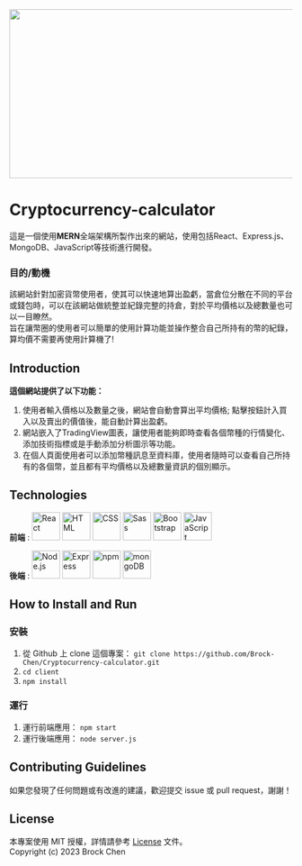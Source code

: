 <div align="center">
	<img src="https://user-images.githubusercontent.com/127864312/236005587-fc2aef54-bb6a-462a-9158-cddc54fbca6c.jpg" alt="Editor" width="1300" height="300">
</div>

# Cryptocurrency-calculator
這是一個使用**MERN**全端架構所製作出來的網站，使用包括React、Express.js、MongoDB、JavaScript等技術進行開發。<br/>

### 目的/動機
該網站針對加密貨幣使用者，使其可以快速地算出盈虧，當倉位分散在不同的平台或錢包時，可以在該網站做統整並紀錄完整的持倉，對於平均價格以及總數量也可以一目瞭然。<br/>
旨在讓幣圈的使用者可以簡單的使用計算功能並操作整合自己所持有的幣的紀錄，算均價不需要再使用計算機了!

## Introduction
**這個網站提供了以下功能：**
1. 使用者輸入價格以及數量之後，網站會自動會算出平均價格; 點擊按鈕計入買入以及賣出的價值後，能自動計算出盈虧。
2. 網站嵌入了TradingView圖表，讓使用者能夠即時查看各個幣種的行情變化、添加技術指標或是手動添加分析圖示等功能。
3. 在個人頁面使用者可以添加幣種訊息至資料庫，使用者隨時可以查看自己所持有的各個幣，並且都有平均價格以及總數量資訊的個別顯示。

## Technologies
**前端** : <img height="50" src="https://user-images.githubusercontent.com/25181517/183897015-94a058a6-b86e-4e42-a37f-bf92061753e5.png" alt="React" title="React" />
<img height="50" src="https://user-images.githubusercontent.com/25181517/192158954-f88b5814-d510-4564-b285-dff7d6400dad.png" alt="HTML" title="HTML" />
<img height="50" src="https://user-images.githubusercontent.com/25181517/183898674-75a4a1b1-f960-4ea9-abcb-637170a00a75.png" alt="CSS" title="CSS" />
<img height="50" src="https://user-images.githubusercontent.com/25181517/192158956-48192682-23d5-4bfc-9dfb-6511ade346bc.png" alt="Sass" title="Sass" />
<img height="50" src="https://user-images.githubusercontent.com/25181517/183898054-b3d693d4-dafb-4808-a509-bab54cf5de34.png" alt="Bootstrap" title="Bootstrap" />
<img height="50" src="https://user-images.githubusercontent.com/25181517/117447155-6a868a00-af3d-11eb-9cfe-245df15c9f3f.png" alt="JavaScript" title="JavaScript" /><br/>


**後端** : <img height="50" src="https://user-images.githubusercontent.com/25181517/183568594-85e280a7-0d7e-4d1a-9028-c8c2209e073c.png" alt="Node.js" title="Node.js" />
<img height="50" src="https://user-images.githubusercontent.com/25181517/183859966-a3462d8d-1bc7-4880-b353-e2cbed900ed6.png" alt="Express" title="Express" />
<img height="50" src="https://user-images.githubusercontent.com/25181517/121401671-49102800-c959-11eb-9f6f-74d49a5e1774.png" alt="npm" title="npm" />
<img height="50" src="https://user-images.githubusercontent.com/25181517/182884177-d48a8579-2cd0-447a-b9a6-ffc7cb02560e.png" alt="mongoDB" title="mongoDB" />

## How to Install and Run
### 安裝

1. 從 Github 上 clone 這個專案：
`git clone https://github.com/Brock-Chen/Cryptocurrency-calculator.git`
2. `cd client`
3. `npm install`

### 運行

1. 運行前端應用：
`npm start`
2. 運行後端應用：
`node server.js`

## Contributing Guidelines
如果您發現了任何問題或有改進的建議，歡迎提交 issue 或 pull request，謝謝！

## License
本專案使用 MIT 授權，詳情請參考 [License](https://github.com/FlowiseAI/Flowise/blob/main/LICENSE.md) 文件。<br/>
Copyright (c) 2023 Brock Chen
